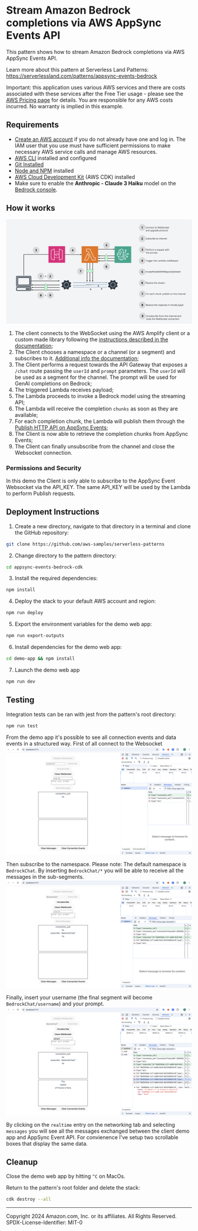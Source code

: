 # Stream Amazon Bedrock completions via AWS AppSync Events API

This pattern shows how to stream Amazon Bedrock completions via AWS AppSync Events API.

Learn more about this pattern at Serverless Land Patterns: https://serverlessland.com/patterns/appsync-events-bedrock

Important: this application uses various AWS services and there are costs associated with these services after the Free Tier usage - please see the [AWS Pricing page](https://aws.amazon.com/pricing/) for details. You are responsible for any AWS costs incurred. No warranty is implied in this example.


## Requirements
* [Create an AWS account](https://portal.aws.amazon.com/gp/aws/developer/registration/index.html) if you do not already have one and log in. The IAM user that you use must have sufficient permissions to make necessary AWS service calls and manage AWS resources.
* [AWS CLI](https://docs.aws.amazon.com/cli/latest/userguide/install-cliv2.html) installed and configured
* [Git Installed](https://git-scm.com/book/en/v2/Getting-Started-Installing-Git)
* [Node and NPM](https://nodejs.org/en/download/) installed
* [AWS Cloud Development Kit](https://docs.aws.amazon.com/cdk/v2/guide/cli.html) (AWS CDK) installed
* Make sure to enable the **Anthropic - Claude 3 Haiku** model on the [Bedrock console](https://console.aws.amazon.com/bedrock/home#/modelaccess).


## How it works
![diagram](diagram.png)
1. The client connects to the WebSocket using the AWS Amplify client or a custom made library following the [instructions described in the documentation](https://docs.aws.amazon.com/appsync/latest/eventapi/event-api-websocket-protocol.html);
2. The Client chooses a namespace or a channel (or a segment) and subscribes to it. [Additional info the documentation](https://docs.aws.amazon.com/appsync/latest/eventapi/event-api-websocket-protocol.html);
3. The Client performs a request towards the API Gateway that exposes a `/chat` route passing the `userId` and `prompt` parameters. The `userId` will be used as a segment for the channel. The prompt will be used for GenAI completions on Bedrock;
4. The triggered Lambda receives payload;
5. The Lambda proceeds to invoke a Bedrock model using the streaming API;
6. The Lambda will receive the completion `chunks` as soon as they are available;
7. For each completion chunk, the Lambda will publish them through the [Publish HTTP API on AppSync Events](https://docs.aws.amazon.com/appsync/latest/eventapi/publish-http.html);
8. The Client is now able to retrieve the completion chunks from AppSync Events;
9. The Client can finally unsubscribe from the channel and close the Websocket connection.

### Permissions and Security
In this demo the Client is only able to subscribe to the AppSync Event Websocket via the API_KEY. The same API_KEY will be used by the Lambda to perform Publish requests.


## Deployment Instructions

1. Create a new directory, navigate to that directory in a terminal and clone the GitHub repository:
```sh
git clone https://github.com/aws-samples/serverless-patterns
```
2. Change directory to the pattern directory:
```sh
cd appsync-events-bedrock-cdk
```
3. Install the required dependencies:
```sh
npm install
```
4. Deploy the stack to your default AWS account and region:
```sh
npm run deploy
```
5. Export the environment variables for the demo web app:
```sh
npm run export-outputs
```
6. Install dependencies for the demo web app:
```sh
cd demo-app && npm install
```
7. Launch the demo web app
```sh
npm run dev
```

## Testing
Integration tests can be ran with jest from the pattern's root directory:
```sh
npm run test
```

From the demo app it's possible to see all connection events and data events in a structured way.
First of all connect to the Websocket
![step1](step1.png)

Then subscribe to the namespace. Please note: The default namespace is `BedrockChat`. By inserting `BedrockChat/*` you will be able to receive all the messages in the sub-segments.
![step2](step2.png)

Finally, insert your username (the final segment will become `BedrockChat/username`) and your prompt.
![step3](step3.png)

By clicking on the `realtime` entry on the networking tab and selecting `messages` you will see all the messages exchanged between the client demo app and AppSync Event API. For convienence I've setup two scrollable boxes that display the same data.


## Cleanup
Close the demo web app by hitting `^C` on MacOs.

Return to the pattern's root folder and delete the stack:
```sh
cdk destroy --all
```
----
Copyright 2024 Amazon.com, Inc. or its affiliates. All Rights Reserved.
SPDX-License-Identifier: MIT-0

